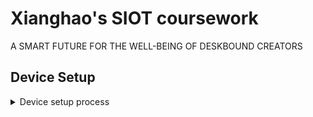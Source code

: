 # Xianghao's SIOT coursework
A SMART FUTURE  FOR THE WELL-BEING  OF DESKBOUND CREATORS

## Device Setup
<details>
  
<summary>Device setup process</summary>

### 1. Install Raspberry Pi OS (64bit is RAM over 4GB)
You will need a Pi4 (any RAM size) to run this SIOT project. First of all, install an official release of raspi-OS, instruction here: https://www.raspberrypi.com/software/. Remember to enable SSH access when installing the system, otherwise you won't be anble to run the whole setup headless and you will need to connect the Pi4 to a screen, a mouse and a keyboard to perform the setup. 

### 2. Deploy FTP server on the Pi.
Open up a terminal, and establish SSH connection to the Pi. Operation various depending on the OS you use, I'll shown windows demo here:
  1. Open CMD
  2. Type in：
  ```
  ssh <username>@<ip_address_of_Pi>
  ```
  And type in YES if asked and login with your username and password of the Pi4.
  
  3. Install the FTP server: <br>
  ```
  sudo apt-get install vsftpd
  sudo service vsftpd start
  ```
  Then change some default configs.
  ```
  sudo nano /etc/vsftpd.conf
  ```
  Once the config file is opened, uncomment the following lines:
  ```
  anonymous_enable=NO
  write_enable=YES
  utf8_filesystem=YES
  ```
  ### 3. Install 
  Open a terminal, and type in:
  ```
  sudo apt-get install python3-flask
  ```
  In the new Raspi OS, it is very likely for you to encounter an error called "externally-managed-environment". This is because in the latest release of Raspi OS, PEP 668 was updated: https://realpython.com/python-virtual-environments-a-primer/?ref=yaolong.net
  Because this project is only a prototype, we will overwrite this by:
  ```
  sudo rm -f /usr/lib/python3.X/EXTERNALLY-MANAGED
  sudo rm -f /usr/lib/python3.X/EXTERNALLY-MANAGED.orig
  ```
  Then we will install some dependencies for the Lidar and the DHT11 environment sensor. 
  For Lidar: https://github.com/TFmini/TFmini-RaspberryPi/tree/master
  For DHT11: https://learn.adafruit.com/dht-humidity-sensing-on-raspberry-pi-with-gdocs-logging/python-setup

  I encountered some issues due to the new PEP 668 policy. I think the Raspi OS is in a transient state and is not stable. Feel free to drop me an email if the setup didn't work out.
  
  Once you have FLASK installed, just go to the folder where the web server is hosted and type:
  ```
  sudo python3 app.py
  ```
  Then the webapp will be started.
</details>



